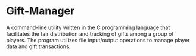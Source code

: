 # Gift-Manager

A command-line utility written in the C programming language that facilitates the fair distribution and tracking of gifts among a group of players. The program utilizes file input/output operations to manage player data and gift transactions.

